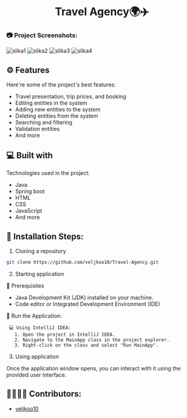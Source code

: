 <h1 align="center"> Travel Agency🌍✈️</h1>

### 📷 Project Screenshots:
![slika1](https://github.com/veljkoo10/Travel-Agency/assets/160335186/e958c84d-5d1e-4cca-88ff-f5fb3d1d4979)
![slika2](https://github.com/veljkoo10/Travel-Agency/assets/160335186/cf4ca876-17bf-4632-b167-d876a9cc7121)
![slika3](https://github.com/veljkoo10/Travel-Agency/assets/160335186/18bbb58a-f999-441a-95ca-c51874d55b08)
![slika4](https://github.com/veljkoo10/Travel-Agency/assets/160335186/eacd973e-05ab-4e1b-bd98-1bdef5feed78)

## ⚙️ Features
Here're some of the project's best features:

- Travel presentation, trip prices, and booking
- Editing entities in the system
- Adding new entities to the system
- Deleting entities from the system
- Searching and filtering
- Validation entities
- And more

## 💻 Built with
Technologies used in the project:

- Java
- Spring boot
- HTML
- CSS
- JavaScript
- And more
## 🔧 Installation Steps:

1. Cloning a repository
```bash
git clone https://github.com/veljkoo10/Travel-Agency.git
```
2. Starting application

📕 Prerequisites

<ul>
  <li>Java Development Kit (JDK) installed on your machine.</li>
  <li>Code editor or Integrated Development Environment (IDE)</li>
</ul>


🚀 Run the Application:

<pre><code> 💻 Using IntelliJ IDEA:
   1. Open the project in IntelliJ IDEA.
   2. Navigate to the MainApp class in the project explorer.
   3. Right-click on the class and select "Run MainApp".
</code></pre>


3. Using application

Once the application window opens, you can interact with it using the provided user interface.
## 👩‍👨‍👦‍👧 Contributors:
- [veljkoo10](https://github.com/veljkoo10)
